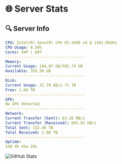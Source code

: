 # 🌐 Server Stats
## 🔍 Server Info
```yaml
CPU: Intel(R) Xeon(R) CPU E5-2699 v4 @ 1341.95GHz
CPU Usage: 0.50%
Cores: 44P | 88T
-----------------------------------
Memory:
Current Usage: 144.87 GB/503.74 GB
Available: 355.50 GB
-----------------------------------
Disk:
Current Usage: 21.79 GB/1.71 TB
Free: 1.60 TB
-----------------------------------
GPU:
No GPU detected
-----------------------------------
Network:
Current Transfer (Sent): 63.26 MB/s
Current Transfer (Received): 605.02 KB/s
Total Sent: 132.46 TB
Total Received: 2.08 TB
-----------------------------------
Uptime:
14d 4h 41m 28s
```
![GitHub Stats](https://img.shields.io/badge/Updated-2025-02-22_03:24:46-blue)